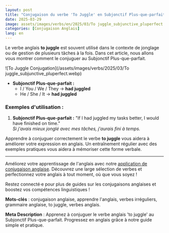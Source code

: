 ```yaml
---
layout: post 
title: "Conjugaison du verbe 'To Juggle' en Subjonctif Plus-que-parfait pour les Débutants"
date: 2025-03-29
image: assets/images/verbs/en/2025/03/To juggle_subjunctive_pluperfect.webp
categories: [Conjugaison Anglais]
lang: en
---
```


Le verbe anglais **to juggle** est souvent utilisé dans le contexte de jonglage ou de gestion de plusieurs tâches à la fois. Dans cet article, nous allons vous montrer comment le conjuguer au Subjonctif Plus-que-parfait.

![To Juggle Conjugation](/assets/images/verbs/2025/03/To juggle_subjunctive_pluperfect.webp)

- **Subjonctif Plus-que-parfait :**
  - I / You / We / They → **had juggled**
  - He / She / It → **had juggled**

### Exemples d'utilisation :

1. **Subjonctif Plus-que-parfait :** "If I had juggled my tasks better, I would have finished on time."  
   _Si j'avais mieux jonglé avec mes tâches, j'aurais fini à temps._

Apprendre à conjuguer correctement le verbe **to juggle** vous aidera à améliorer votre expression en anglais. Un entraînement régulier avec des exemples pratiques vous aidera à mémoriser cette forme verbale.

---

Améliorez votre apprentissage de l'anglais avec notre [application de conjugaison anglaise]({{site.appStore.en}}). Découvrez une large sélection de verbes et perfectionnez votre anglais à tout moment, où que vous soyez !

Restez connecté·e pour plus de guides sur les conjugaisons anglaises et boostez vos compétences linguistiques !

**Mots-clés** : conjugaison anglaise, apprendre l'anglais, verbes irréguliers, grammaire anglaise, to juggle, verbes anglais.

**Meta Description** : Apprenez à conjuguer le verbe anglais 'to juggle' au Subjonctif Plus-que-parfait. Progressez en anglais grâce à notre guide simple et pratique.
